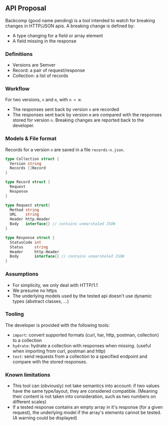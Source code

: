 
## API Proposal

Backcomp (good name pending) is a tool intended to watch for breaking changes in HTTP/JSON apis.
A breaking change is defined by:

- A type changing for a field or array element
- A field missing in the response

### Definitions

- Versions are Semver
- Record: a pair of request/response
- Collection: a list of records

### Workflow

For two versions, `n` and `m`, with `n < m`:

- The responses sent back by version `n` are recorded
- The responses sent back by version `m` are compared with the responses stored for version `n`.
  Breaking changes are reported back to the developer.

### Models & File format

Records for a version `n` are saved in a file `records-n.json`.

```go
type Collection struct {
  Version string
  Records []Record
}

type Record struct {
  Request
  Response
}

type Request struct{
  Method string
  URL    string
  Header http.Header
  Body   interface{} // contains unmarshaled JSON
}

type Response struct {
  StatusCode int
  Status     string
  Header     http.Header
  Body       interface{} // contains unmarshaled JSON
}
```

### Assumptions

- For simplicity, we only deal with HTTP/1.1
- We presume no https
- The underlying models used by the tested api doesn't use dynamic types (abstract classes, ...)

### Tooling

The developer is provided with the following tools:

- `import`: convert supported formats (curl, har, http, postman, collection) to a collection
- `hydrate`: hydrate a collection with responses when missing.
  (useful when importing from curl, postman and http)
- `test`: send requests from a collection to a specified endpoint and compare with the stored responses.

### Known limitations

- This tool can (obviously) not take semantics into account:
  if two values have the same type/layout, they are considered compatible.
  (Meaning their content is not taken into consideration, such as two numbers on different scales)
- If a tested response contains an empty array in it's response (for a given request), the underlying model
  if the array's elements cannot be tested. (A warning could be displayed)
